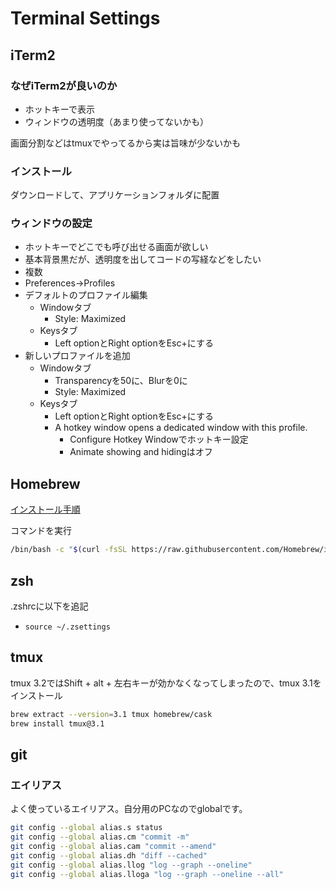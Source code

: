 # Terminal Settings

## iTerm2

### なぜiTerm2が良いのか

- ホットキーで表示
- ウィンドウの透明度（あまり使ってないかも）

画面分割などはtmuxでやってるから実は旨味が少ないかも

### インストール

ダウンロードして、アプリケーションフォルダに配置

### ウィンドウの設定

- ホットキーでどこでも呼び出せる画面が欲しい
- 基本背景黒だが、透明度を出してコードの写経などをしたい
- 複数
- Preferences→Profiles
- デフォルトのプロファイル編集
    - Windowタブ
        - Style: Maximized
    - Keysタブ
        - Left optionとRight optionをEsc+にする
- 新しいプロファイルを追加
    - Windowタブ
        - Transparencyを50に、Blurを0に
        - Style: Maximized
    - Keysタブ
        - Left optionとRight optionをEsc+にする
        - A hotkey window opens a dedicated window with this profile.
            - Configure Hotkey Windowでホットキー設定
            - Animate showing and hidingはオフ

## Homebrew

[インストール手順](https://brew.sh/index_ja)

コマンドを実行

```zsh
/bin/bash -c "$(curl -fsSL https://raw.githubusercontent.com/Homebrew/install/HEAD/install.sh)"
```

## zsh

.zshrcに以下を追記

- `source ~/.zsettings`

## tmux

tmux 3.2ではShift + alt + 左右キーが効かなくなってしまったので、tmux 3.1をインストール

```zsh
brew extract --version=3.1 tmux homebrew/cask
brew install tmux@3.1
```

## git

### エイリアス

よく使っているエイリアス。自分用のPCなのでglobalです。

```zsh
git config --global alias.s status
git config --global alias.cm "commit -m"
git config --global alias.cam "commit --amend"
git config --global alias.dh "diff --cached"
git config --global alias.llog "log --graph --oneline"
git config --global alias.lloga "log --graph --oneline --all"
```